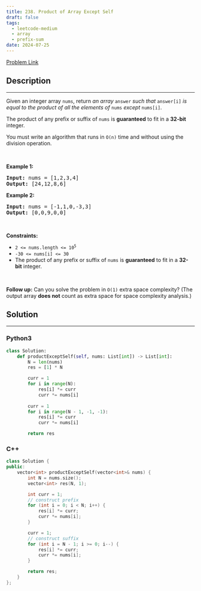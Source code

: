 ```yaml
---
title: 238. Product of Array Except Self
draft: false
tags: 
  - leetcode-medium
  - array
  - prefix-sum
date: 2024-07-25
---
```


[Problem Link](https://leetcode.com/problems/product-of-array-except-self/)

## Description

---
<p>Given an integer array <code>nums</code>, return <em>an array</em> <code>answer</code> <em>such that</em> <code>answer[i]</code> <em>is equal to the product of all the elements of</em> <code>nums</code> <em>except</em> <code>nums[i]</code>.</p>

<p>The product of any prefix or suffix of <code>nums</code> is <strong>guaranteed</strong> to fit in a <strong>32-bit</strong> integer.</p>

<p>You must write an algorithm that runs in&nbsp;<code>O(n)</code>&nbsp;time and without using the division operation.</p>

<p>&nbsp;</p>
<p><strong class="example">Example 1:</strong></p>
<pre><strong>Input:</strong> nums = [1,2,3,4]
<strong>Output:</strong> [24,12,8,6]
</pre><p><strong class="example">Example 2:</strong></p>
<pre><strong>Input:</strong> nums = [-1,1,0,-3,3]
<strong>Output:</strong> [0,0,9,0,0]
</pre>
<p>&nbsp;</p>
<p><strong>Constraints:</strong></p>

<ul>
	<li><code>2 &lt;= nums.length &lt;= 10<sup>5</sup></code></li>
	<li><code>-30 &lt;= nums[i] &lt;= 30</code></li>
	<li>The product of any prefix or suffix of <code>nums</code> is <strong>guaranteed</strong> to fit in a <strong>32-bit</strong> integer.</li>
</ul>

<p>&nbsp;</p>
<p><strong>Follow up:</strong>&nbsp;Can you solve the problem in <code>O(1)</code>&nbsp;extra&nbsp;space complexity? (The output array <strong>does not</strong> count as extra space for space complexity analysis.)</p>


## Solution

---
### Python3
``` py title='product-of-array-except-self'
class Solution:
    def productExceptSelf(self, nums: List[int]) -> List[int]:
        N = len(nums)
        res = [1] * N

        curr = 1
        for i in range(N):
            res[i] *= curr
            curr *= nums[i]
        
        curr = 1
        for i in range(N - 1, -1, -1):
            res[i] *= curr
            curr *= nums[i]

        return res

```
### C++
``` cpp title='product-of-array-except-self'
class Solution {
public:
    vector<int> productExceptSelf(vector<int>& nums) {
        int N = nums.size();
        vector<int> res(N, 1);

        int curr = 1;
        // construct prefix
        for (int i = 0; i < N; i++) {
            res[i] *= curr;
            curr *= nums[i];
        }

        curr = 1;
        // construct suffix
        for (int i = N - 1; i >= 0; i--) {
            res[i] *= curr;
            curr *= nums[i];
        }

        return res;
    }
};
```


